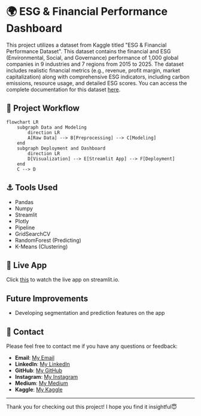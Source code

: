 # 🌍 ESG & Financial Performance Dashboard

This project utilizes a dataset from Kaggle titled "ESG & Financial Performance Dataset". This dataset contains the financial and ESG (Environmental, Social, and Governance) performance of 1,000 global companies in 9 industries and 7 regions from 2015 to 2025. The dataset includes realistic financial metrics (e.g., revenue, profit margin, market capitalization) along with comprehensive ESG indicators, including carbon emissions, resource usage, and detailed ESG scores. You can access the complete documentation for this dataset [here](https://www.kaggle.com/datasets/shriyashjagtap/esg-and-financial-performance-dataset).

## 🔄 Project Workflow
```mermaid
flowchart LR
    subgraph Data and Modeling
        direction LR
        A[Raw Data] --> B[Preprocessing] --> C[Modeling]
    end
    subgraph Deployment and Dashboard
        direction LR
        D[Visualization] --> E[Streamlit App] --> F[Deployment]
    end
    C --> D
```

## ⚓ Tools Used
- Pandas
- Numpy
- Streamlit
- Plotly
- Pipeline
- GridSearchCV
- RandomForest (Predicting)
- K-Means (Clustering)

## 🚨 Live App
Click [this](https://shopping-trend-dashboard.streamlit.app/) to watch the live app on streamlit.io.

## Future Improvements
- Developing segmentation and prediction features on the app

## 📲 Contact
Please feel free to contact me if you have any questions or feedback:
- **Email**: [My Email](muhamadsalimalwan10@gmail.com)
- **LinkedIn**: [My LinkedIn](https://www.linkedin.com/in/muhamad-salim-alwan/)
- **GitHub**: [My GitHub](https://github.com/salim23-png)
- **Instagram**: [My Instagram](https://www.instagram.com/salim.cloud)
- **Medium**: [My Medium](https://medium.com/@muhamadsalimalwan10)
- **Kaggle**: [My Kaggle](https://www.kaggle.com/muhamadsalimalwan)

---

Thank you for checking out this project! I hope you find it insightful😇
